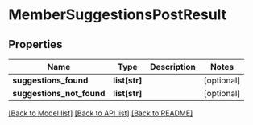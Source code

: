 # MemberSuggestionsPostResult

## Properties
Name | Type | Description | Notes
------------ | ------------- | ------------- | -------------
**suggestions_found** | **list[str]** |  | [optional] 
**suggestions_not_found** | **list[str]** |  | [optional] 

[[Back to Model list]](../README.md#documentation-for-models) [[Back to API list]](../README.md#documentation-for-api-endpoints) [[Back to README]](../README.md)

